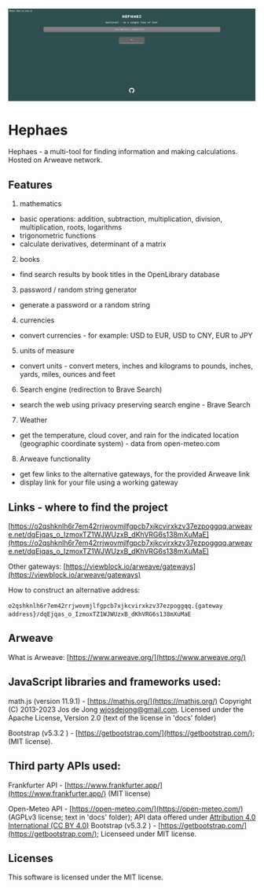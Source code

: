 ![](https://raw.githubusercontent.com/heEXDe/hephaes/main/img/hephaes-gui-02.png)

# Hephaes
Hephaes - a multi-tool for finding information and making calculations. Hosted on Arweave network.

## Features

1. mathematics
- basic operations: addition, subtraction, multiplication, division, multiplication, roots, logarithms
- trigonometric functions
- calculate derivatives, determinant of a matrix

2. books
- find search results by book titles in the OpenLibrary database

3. password / random string generator
- generate a password or a random string

4. currencies
- convert currencies - for example: USD to EUR, USD to CNY, EUR to JPY

5. units of measure
- convert units - convert meters, inches and kilograms to pounds, inches, yards, miles, ounces and feet

6. Search engine (redirection to Brave Search)
- search the web using privacy preserving search engine - Brave Search

7. Weather
- get the temperature, cloud cover, and rain for the indicated location (geographic coordinate system) - data from open-meteo.com

8. Arweave functionality
- get few links to the alternative gateways, for the provided Arweave link
- display link for your file using a working gateway

## Links - where to find the project

[https://o2qshknlh6r7em42rrjwovmjlfgpcb7xjkcvirxkzv37ezpoggqq.arweave.net/dqEjqas_o_IzmoxTZ1WJWUzxB_dKhVRG6s138mXuMaE](https://o2qshknlh6r7em42rrjwovmjlfgpcb7xjkcvirxkzv37ezpoggqq.arweave.net/dqEjqas_o_IzmoxTZ1WJWUzxB_dKhVRG6s138mXuMaE)

Other gateways:
[https://viewblock.io/arweave/gateways](https://viewblock.io/arweave/gateways)

How to construct an alternative address:

`o2qshknlh6r7em42rrjwovmjlfgpcb7xjkcvirxkzv37ezpoggqq.{gateway address}/dqEjqas_o_IzmoxTZ1WJWUzxB_dKhVRG6s138mXuMaE`

## Arweave

What is Arweave: [https://www.arweave.org/](https://www.arweave.org/)

## JavaScript libraries and frameworks used:

math.js (version 11.9.1) - [https://mathjs.org/](https://mathjs.org/)
Copyright (C) 2013-2023 Jos de Jong wjosdejong@gmail.com. Licensed under the Apache License, Version 2.0 (text of the license in 'docs' folder)

Bootstrap (v5.3.2 ) - [https://getbootstrap.com/](https://getbootstrap.com/); (MIT license).

## Third party APIs used:

Frankfurter API - [https://www.frankfurter.app/](https://www.frankfurter.app/) (MIT license)

Open-Meteo API - [https://open-meteo.com/](https://open-meteo.com/) (AGPLv3 license; text in 'docs' folder); API data offered under [Attribution 4.0 International (CC BY 4.0)](https://creativecommons.org/licenses/by/4.0/)
Bootstrap (v5.3.2 ) - [https://getbootstrap.com/](https://getbootstrap.com/); Licenseed under MIT license.


## Licenses

This software is licensed under the MIT license.
